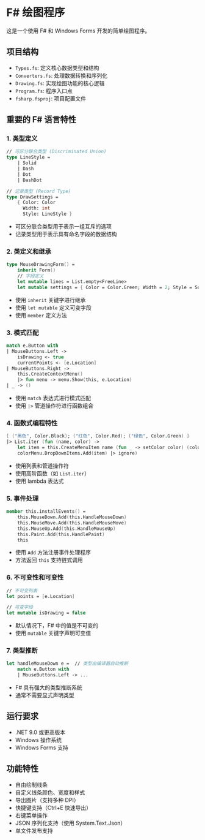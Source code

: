 # F# 绘图程序

这是一个使用 F# 和 Windows Forms 开发的简单绘图程序。

## 项目结构

- `Types.fs`: 定义核心数据类型和结构
- `Converters.fs`: 处理数据转换和序列化
- `Drawing.fs`: 实现绘图功能的核心逻辑
- `Program.fs`: 程序入口点
- `fsharp.fsproj`: 项目配置文件

## 重要的 F# 语言特性

### 1. 类型定义

```fsharp
// 可区分联合类型 (Discriminated Union)
type LineStyle =
    | Solid
    | Dash
    | Dot
    | DashDot

// 记录类型 (Record Type)
type DrawSettings =
    { Color: Color
      Width: int
      Style: LineStyle }
```

- 可区分联合类型用于表示一组互斥的选项
- 记录类型用于表示具有命名字段的数据结构

### 2. 类定义和继承

```fsharp
type MouseDrawingForm() =
    inherit Form()
    // 字段定义
    let mutable lines = List.empty<FreeLine>
    let mutable settings = { Color = Color.Green; Width = 2; Style = Solid }
```

- 使用 `inherit` 关键字进行继承
- 使用 `let mutable` 定义可变字段
- 使用 `member` 定义方法

### 3. 模式匹配

```fsharp
match e.Button with
| MouseButtons.Left ->
    isDrawing <- true
    currentPoints <- [e.Location]
| MouseButtons.Right ->
    this.CreateContextMenu()
    |> fun menu -> menu.Show(this, e.Location)
| _ -> ()
```

- 使用 `match` 表达式进行模式匹配
- 使用 `|>` 管道操作符进行函数组合

### 4. 函数式编程特性

```fsharp
[ ("黑色", Color.Black); ("红色", Color.Red); ("绿色", Color.Green) ]
|> List.iter (fun (name, color) ->
    let item = this.CreateMenuItem name (fun _ -> setColor color) (color = currentColor)
    colorMenu.DropDownItems.Add(item) |> ignore)
```

- 使用列表和管道操作符
- 使用高阶函数（如 `List.iter`）
- 使用 lambda 表达式

### 5. 事件处理

```fsharp
member this.installEvents() =
    this.MouseDown.Add(this.HandleMouseDown)
    this.MouseMove.Add(this.HandleMouseMove)
    this.MouseUp.Add(this.HandleMouseUp)
    this.Paint.Add(this.HandlePaint)
    this
```

- 使用 `Add` 方法注册事件处理程序
- 方法返回 `this` 支持链式调用

### 6. 不可变性和可变性

```fsharp
// 不可变列表
let points = [e.Location]

// 可变字段
let mutable isDrawing = false
```

- 默认情况下，F# 中的值是不可变的
- 使用 `mutable` 关键字声明可变值

### 7. 类型推断

```fsharp
let handleMouseDown e =  // 类型由编译器自动推断
    match e.Button with
    | MouseButtons.Left -> ...
```

- F# 具有强大的类型推断系统
- 通常不需要显式声明类型

## 运行要求

- .NET 9.0 或更高版本
- Windows 操作系统
- Windows Forms 支持

## 功能特性

- 自由绘制线条
- 自定义线条颜色、宽度和样式
- 导出图片（支持多种 DPI）
- 快捷键支持（Ctrl+E 快速导出）
- 右键菜单操作
- JSON 序列化支持（使用 System.Text.Json）
- 单文件发布支持
